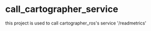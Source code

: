 # call_cartographer_service

this project is used to call cartographer_ros's service '/readmetrics'
